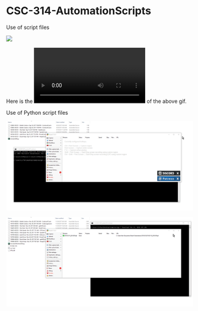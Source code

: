 # CSC-314-AutomationScripts

Use of script files

![](https://github.com/quazi-irfan/CSC-314-AutomationScripts/blob/master/readme.md%20content/DosBox-screencapture.gif)

Here is the ![video](https://github.com/quazi-irfan/CSC-314-AutomationScripts/blob/master/readme.md%20content/DosBox%20screencapture.avi) of the above gif.

Use of Python script files

![](https://github.com/quazi-irfan/CSC-314-AutomationScripts/blob/master/readme.md%20content/shortenASM.gif)

![](https://github.com/quazi-irfan/CSC-314-AutomationScripts/blob/master/readme.md%20content/moveAndShortenASM.gif)
